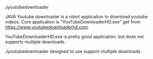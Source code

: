 Jyoutubedownloader

JAVA Youtube downloader is a robot application to download youtube videos.
Core application is "YouTubeDownloaderHD.exe" get from https://www.youtubedownloaderhd.com.

YouTubeDownloaderHD.exe is pretty good application, but does not supports multiple downloads.

Jyoutubedownloader designed to use support multiple downloads.



